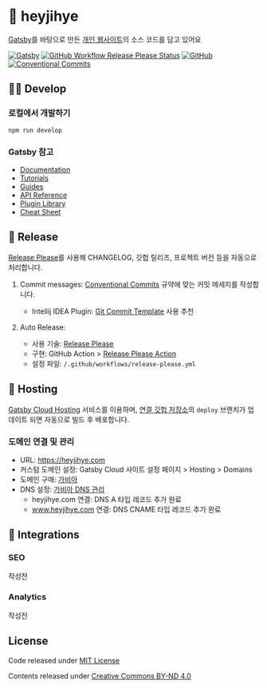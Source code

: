# 👋 heyjihye

[Gatsby](https://www.gatsbyjs.com)를 바탕으로 만든 [개인 웹사이트](https://heyjihye.com)의 소스 코드를 담고 있어요

[//]: # ([![Gatsby]&#40;https://img.shields.io/badge/Gatsby-%23663399.svg?style=for-the-badge&logo=gatsby&logoColor=white&#41;]&#40;https://gatsbyjs.com&#41;)
[![Gatsby](https://img.shields.io/github/package-json/dependency-version/designmeme/personal-website/gatsby?logo=gatsby&labelColor=%23663399&color=%23663399&style=for-the-badge)](https://gatsbyjs.com)
[![GitHub Workflow Release Please Status](https://img.shields.io/github/actions/workflow/status/designmeme/personal-website/release-please.yml?label=Release%20Please&logo=github&style=for-the-badge)](https://github.com/designmeme/personal-website/actions/workflows/release-please.yml)
[![GitHub](https://img.shields.io/github/license/designmeme/personal-website?style=for-the-badge)](./LICENSE.md)
[![Conventional Commits](https://img.shields.io/badge/Conventional%20Commits-1.0.0-yellow.svg?style=for-the-badge)](https://conventionalcommits.org)

## 👩‍💻 Develop

### 로컬에서 개발하기

```shell
npm run develop
```

### Gatsby 참고

- [Documentation](https://www.gatsbyjs.com/docs/?utm_source=starter&utm_medium=readme&utm_campaign=minimal-starter-ts)
- [Tutorials](https://www.gatsbyjs.com/tutorial/?utm_source=starter&utm_medium=readme&utm_campaign=minimal-starter-ts)
- [Guides](https://www.gatsbyjs.com/tutorial/?utm_source=starter&utm_medium=readme&utm_campaign=minimal-starter-ts)
- [API Reference](https://www.gatsbyjs.com/docs/api-reference/?utm_source=starter&utm_medium=readme&utm_campaign=minimal-starter-ts)
- [Plugin Library](https://www.gatsbyjs.com/plugins?utm_source=starter&utm_medium=readme&utm_campaign=minimal-starter-ts)
- [Cheat Sheet](https://www.gatsbyjs.com/docs/cheat-sheet/?utm_source=starter&utm_medium=readme&utm_campaign=minimal-starter-ts)

## 🤖 Release

[Release Please](https://github.com/googleapis/release-please)를 사용해 CHANGELOG, 깃헙 릴리즈, 프로젝트 버전 등을 자동으로 처리합니다.

1. Commit messages: [Conventional Commits](https://www.conventionalcommits.org/) 규약에 맞는 커밋 메세지를 작성합니다.
    * Intellij IDEA Plugin: [Git Commit Template](https://plugins.jetbrains.com/plugin/9861-git-commit-template) 사용 추천

2. Auto Release:
    * 사용 기술: [Release Please](https://github.com/googleapis/release-please)
    * 구현: GitHub Action > [Release Please Action](https://github.com/google-github-actions/release-please-action)
    * 설정 파일: `/.github/workflows/release-please.yml`

## 🚀 Hosting

[Gatsby Cloud Hosting](https://www.gatsbyjs.com/dashboard) 서비스를
이용하며, [연결 깃헙 저장소](https://github.com/designmeme/personal-website)의 `deploy` 브랜치가 업데이트 되면 자동으로 빌드 후 배포합니다.

### 도메인 연결 및 관리

* URL: https://heyjihye.com
* 커스텀 도메인 설정: Gatsby Cloud 사이트 설정 페이지 > Hosting > Domains
* 도메인 구매: [가비아](https://www.gabia.com/)
* DNS 설정: [가비아 DNS 관리](https://dns.gabia.com/)
    * heyjihye.com 연결: DNS A 타입 레코드 추가 완료
    * www.heyjihye.com 연결: DNS CNAME 타입 레코드 추가 완료

## 🚀 Integrations

### SEO

작성전

### Analytics

작성전

## License

Code released under [MIT License](./LICENSE.md)

Contents released under [Creative Commons BY-ND 4.0](https://creativecommons.org/licenses/by-nd/4.0/)

